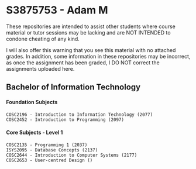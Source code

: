 # S3875753 - Adam M
These repositories are intended to assist other students where course material or tutor sessions may be lacking and are NOT INTENDED to condone cheating of any kind.

I will also offer this warning that you see this material with no attached grades. In addition, some information in these repositories may be incorrect, as once the assignment has been graded, I DO NOT correct the assignments uploaded here.



## Bachelor of Information Technology
#### Foundation Subjects
```
COSC2196 - Introduction to Information Technology (2077)
COSC2452 - Introduction to Programming (2097)
```
#### Core Subjects - Level 1
```
COSC2135 - Programming 1 (2037)
ISYS2095 - Database Concepts (2137)
COSC2644 - Introduction to Computer Systems (2177)
COSC2653 - User-centred Design ()
```
